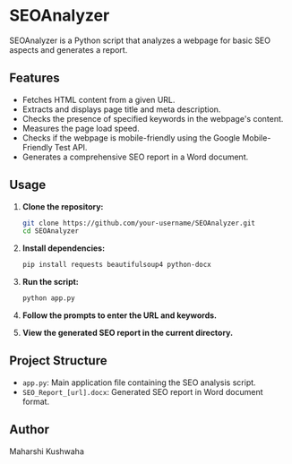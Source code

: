 # SEOAnalyzer

SEOAnalyzer is a Python script that analyzes a webpage for basic SEO aspects and generates a report.

## Features

- Fetches HTML content from a given URL.
- Extracts and displays page title and meta description.
- Checks the presence of specified keywords in the webpage's content.
- Measures the page load speed.
- Checks if the webpage is mobile-friendly using the Google Mobile-Friendly Test API.
- Generates a comprehensive SEO report in a Word document.

## Usage

1. **Clone the repository:**

    ```bash
    git clone https://github.com/your-username/SEOAnalyzer.git
    cd SEOAnalyzer
    ```

2. **Install dependencies:**

    ```bash
    pip install requests beautifulsoup4 python-docx
    ```

3. **Run the script:**

    ```bash
    python app.py
    ```

4. **Follow the prompts to enter the URL and keywords.**

5. **View the generated SEO report in the current directory.**

## Project Structure

- `app.py`: Main application file containing the SEO analysis script.
- `SEO_Report_[url].docx`: Generated SEO report in Word document format.

## Author

Maharshi Kushwaha
